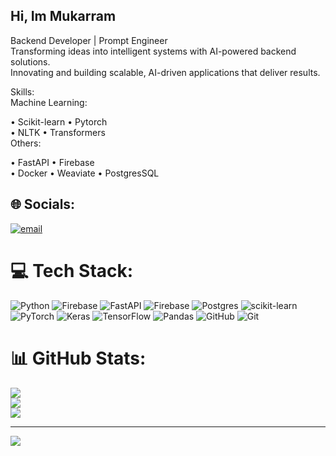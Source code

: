 ##  Hi, Im Mukarram
Backend Developer | Prompt Engineer<br/>
Transforming ideas into intelligent systems with AI-powered backend solutions.<br/>
Innovating and building scalable, AI-driven applications that deliver results.<br/>

Skills:                             
Machine Learning:       

• Scikit-learn            • Pytorch                
• NLTK                    • Transformers           
 Others: 

• FastAPI                 • Firebase            
• Docker                  • Weaviate
• PostgresSQL 

## 🌐 Socials:
 [![email](https://img.shields.io/badge/Email-D14836?logo=gmail&logoColor=white)](mailto:Mukarram@deepailogics.com) 

# 💻 Tech Stack:
![Python](https://img.shields.io/badge/python-3670A0?style=for-the-badge&logo=python&logoColor=ffdd54) ![Firebase](https://img.shields.io/badge/firebase-%23039BE5.svg?style=for-the-badge&logo=firebase) ![FastAPI](https://img.shields.io/badge/FastAPI-005571?style=for-the-badge&logo=fastapi) ![Firebase](https://img.shields.io/badge/firebase-a08021?style=for-the-badge&logo=firebase&logoColor=ffcd34) ![Postgres](https://img.shields.io/badge/postgres-%23316192.svg?style=for-the-badge&logo=postgresql&logoColor=white) ![scikit-learn](https://img.shields.io/badge/scikit--learn-%23F7931E.svg?style=for-the-badge&logo=scikit-learn&logoColor=white) ![PyTorch](https://img.shields.io/badge/PyTorch-%23EE4C2C.svg?style=for-the-badge&logo=PyTorch&logoColor=white) ![Keras](https://img.shields.io/badge/Keras-%23D00000.svg?style=for-the-badge&logo=Keras&logoColor=white) ![TensorFlow](https://img.shields.io/badge/TensorFlow-%23FF6F00.svg?style=for-the-badge&logo=TensorFlow&logoColor=white) ![Pandas](https://img.shields.io/badge/pandas-%23150458.svg?style=for-the-badge&logo=pandas&logoColor=white) ![GitHub](https://img.shields.io/badge/github-%23121011.svg?style=for-the-badge&logo=github&logoColor=white) ![Git](https://img.shields.io/badge/git-%23F05033.svg?style=for-the-badge&logo=git&logoColor=white)
# 📊 GitHub Stats:
![](https://github-readme-stats.vercel.app/api?username=mukarram-deepailogics&theme=dark&hide_border=false&include_all_commits=false&count_private=false)<br/>
![](https://nirzak-streak-stats.vercel.app/?user=mukarram-deepailogics&theme=dark&hide_border=false)<br/>
![](https://github-readme-stats.vercel.app/api/top-langs/?username=mukarram-deepailogics&theme=dark&hide_border=false&include_all_commits=false&count_private=false&layout=compact)

---
[![](https://visitcount.itsvg.in/api?id=mukarram-deepailogics&icon=6&color=1)](https://visitcount.itsvg.in)

<!-- Proudly created with GPRM ( https://gprm.itsvg.in ) -->

